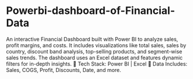# Powerbi-dashboard-of-Financial-Data
 An interactive Financial Dashboard built with Power BI to analyze sales, profit margins, and costs. It includes visualizations like total sales, sales by country, discount band analysis, top-selling products, and segment-wise sales trends. The dashboard uses an Excel dataset and features dynamic filters for in-depth insights.  🚀 Tech Stack: Power BI | Excel 📂 Data Includes: Sales, COGS, Profit, Discounts, Date, and more.
